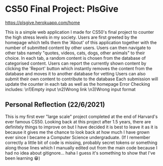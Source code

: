# CS50 Final Project: PlsGive
https://plsgive.herokuapp.com/home


This is a simple web application I made for CS50's final project to counter the high stress levels in my society.
Users are first greeted by the homepage which tells them the 'About' of this application together with the number of submitted content by other users.
Users can then navigate to other tabs namely "quotes, videos, cats, dogs, other animals" to their choice.
In each tab, a random content is chosen from the database of categorised content.
Users can report the currently shown content by clicking the 'Report' button which instantly removes the content from the database and moves it to another database for vetting
Users can also submit their own content to contribute to the database
Each submission will update the counter in each tab as well as the homepage
Error Checking includes:
\n1)Empty input
\n2)Wrong link
\n3)Wrong input format


## Personal Reflection (22/6/2021)
This is my first ever "large scale" project completed at the end of Harvard's ever famous CS50. Looking back at this project after 1.5 years, there are definitely things to improve on but I have decided it is best to leave it as it is because it gives me the chance to look back at how much I have grown ever since I became a Computer Science undergraduate. (If I remember correctly a little bit of code is missing, probably secret tokens or something along those lines which I manually edited out from the main code because I had no idea about gitignore... haha I guess it's something to show that I've been learning 😁)
